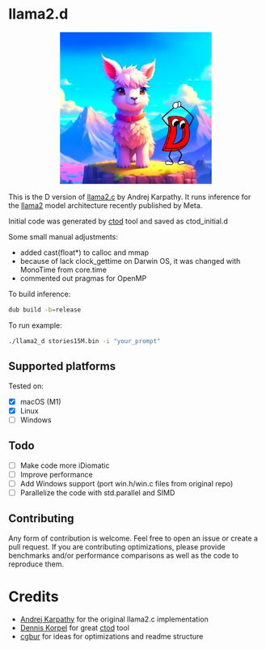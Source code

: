# llama2.d
<p align="center">
  <img src="assets/llama_and_dman.png" width="300" height="300" alt="Cute Llama">
</p>

This is the D version of [llama2.c](https://github.com/karpathy/llama2.c) by
Andrej Karpathy. It runs inference for the
[llama2](https://github.com/facebookresearch/llama) model architecture recently
published by Meta.

Initial code was generated by [ctod](https://github.com/dkorpel/ctod) tool and saved as ctod_initial.d

Some small manual adjustments:
- added cast(float*) to calloc and mmap
- because of lack clock_gettime on Darwin OS, it was changed with MonoTime from core.time
- commented out pragmas for OpenMP

To build inference:
```sh
dub build -b=release
```

To run example:
```sh
./llama2_d stories15M.bin -i "your_prompt"
```

## Supported platforms

Tested on:
- [X] macOS (M1)
- [X] Linux
- [ ] Windows

## Todo

- [ ] Make code more iDiomatic
- [ ] Improve performance
- [ ] Add Windows support (port win.h/win.c files from original repo)
- [ ] Parallelize the code with std.parallel and SIMD

## Contributing

Any form of contribution is welcome. Feel free to open an issue or create a
pull request. If you are contributing optimizations, please provide benchmarks
and/or performance comparisons as well as the code to reproduce them.

# Credits
- [Andrej Karpathy](https://github.com/karpathy) for the original llama2.c
  implementation
- [Dennis Korpel](https://github.com/dkorpel) for great [ctod](https://github.com/dkorpel/ctod) tool
- [cgbur](https://github.com/cgbur/llama2.zig/) for ideas for optimizations and readme structure
